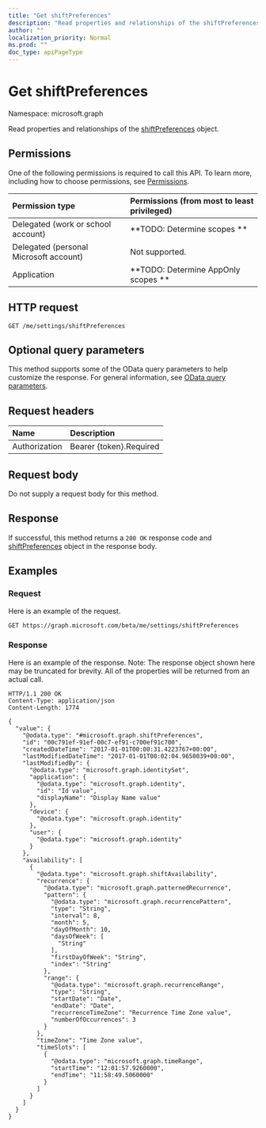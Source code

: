 ```yaml
---
title: "Get shiftPreferences"
description: "Read properties and relationships of the shiftPreferences object."
author: ""
localization_priority: Normal
ms.prod: ""
doc_type: apiPageType
---
```


# Get shiftPreferences

Namespace: microsoft.graph

Read properties and relationships of the [shiftPreferences](../resources/shiftpreferences.md) object.

## Permissions
One of the following permissions is required to call this API. To learn more, including how to choose permissions, see [Permissions](/concepts/permissions-reference.md).

|Permission type|Permissions (from most to least privileged)|
|:---|:---|
|Delegated (work or school account)|**TODO: Determine scopes **|
|Delegated (personal Microsoft account)|Not supported.|
|Application|**TODO: Determine AppOnly scopes **|

## HTTP request
<!-- {
  "blockType": "ignored"
}
-->
``` http
GET /me/settings/shiftPreferences
```

## Optional query parameters
This method supports some of the OData query parameters to help customize the response. For general information, see [OData query parameters](/graph/query-parameters).

## Request headers
|Name|Description|
|:---|:---|
|Authorization|Bearer {token}.Required|

## Request body
Do not supply a request body for this method.

## Response
If successful, this method returns a `200 OK` response code and [shiftPreferences](../resources/shiftpreferences.md) object in the response body.

## Examples

### Request
Here is an example of the request.
<!-- {
  "blockType": "request",
  "name": "get_shiftpreferences"
}
-->
``` http
GET https://graph.microsoft.com/beta/me/settings/shiftPreferences
```

### Response
Here is an example of the response. Note: The response object shown here may be truncated for brevity. All of the properties will be returned from an actual call.
<!-- {
  "blockType": "response",
  "truncated": true,
  "@odata.type": "microsoft.graph.shiftPreferences"
}
-->
``` http
HTTP/1.1 200 OK
Content-Type: application/json
Content-Length: 1774

{
  "value": {
    "@odata.type": "#microsoft.graph.shiftPreferences",
    "id": "00c791ef-91ef-00c7-ef91-c700ef91c700",
    "createdDateTime": "2017-01-01T00:00:31.4223767+00:00",
    "lastModifiedDateTime": "2017-01-01T00:02:04.9650039+00:00",
    "lastModifiedBy": {
      "@odata.type": "microsoft.graph.identitySet",
      "application": {
        "@odata.type": "microsoft.graph.identity",
        "id": "Id value",
        "displayName": "Display Name value"
      },
      "device": {
        "@odata.type": "microsoft.graph.identity"
      },
      "user": {
        "@odata.type": "microsoft.graph.identity"
      }
    },
    "availability": [
      {
        "@odata.type": "microsoft.graph.shiftAvailability",
        "recurrence": {
          "@odata.type": "microsoft.graph.patternedRecurrence",
          "pattern": {
            "@odata.type": "microsoft.graph.recurrencePattern",
            "type": "String",
            "interval": 8,
            "month": 5,
            "dayOfMonth": 10,
            "daysOfWeek": [
              "String"
            ],
            "firstDayOfWeek": "String",
            "index": "String"
          },
          "range": {
            "@odata.type": "microsoft.graph.recurrenceRange",
            "type": "String",
            "startDate": "Date",
            "endDate": "Date",
            "recurrenceTimeZone": "Recurrence Time Zone value",
            "numberOfOccurrences": 3
          }
        },
        "timeZone": "Time Zone value",
        "timeSlots": [
          {
            "@odata.type": "microsoft.graph.timeRange",
            "startTime": "12:01:57.9260000",
            "endTime": "11:58:49.5060000"
          }
        ]
      }
    ]
  }
}
```

